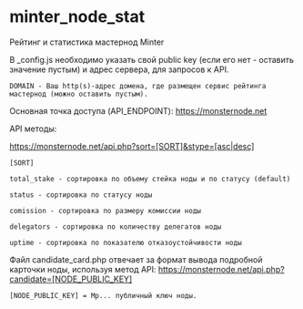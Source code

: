 # minter_node_stat
Рейтинг и статистика мастернод Minter

В _config.js необходимо указать свой public key (если его нет - оставить значение пустым) и адрес сервера, для запросов к API.

	DOMAIN - Ваш http(s)-адрес домена, где размещен сервис рейтинга мастернод (можно оставить пустым).

Основная точка доступа (API_ENDPOINT):
https://monsternode.net


API методы:

https://monsternode.net/api.php?sort=[SORT]&stype=[asc|desc]

	[SORT]
	
	total_stake - сортировка по объему стейка ноды и по статусу (default)

	status - сортировка по статусу ноды

	comission - сортировка по размеру комиссии ноды
	
	delegators - сортировка по количеству делегатов ноды
	
	uptime - сортировка по показателю отказоустойчивости ноды
	
	
Файл candidate_card.php отвечает за формат вывода подробной карточки ноды, используя метод API:
https://monsternode.net/api.php?candidate=[NODE_PUBLIC_KEY]

	[NODE_PUBLIC_KEY] = Mp... публичный ключ ноды.


